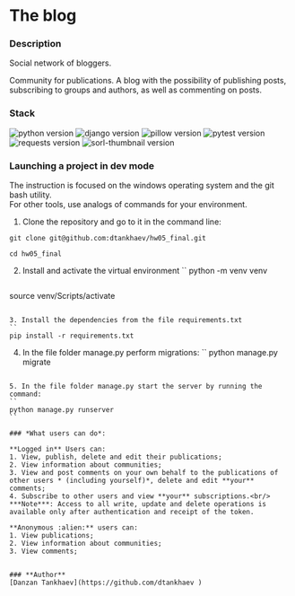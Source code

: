 # **The blog**
### **Description**
Social network of bloggers.

Community for publications. A blog with the possibility of publishing posts, subscribing to groups and authors, as well as commenting on posts.

### **Stack**
![python version](https://img.shields.io/badge/Python-3.9-green)
![django version](https://img.shields.io/badge/Django-2.2-green)
![pillow version](https://img.shields.io/badge/Pillow-8.3-green)
![pytest version](https://img.shields.io/badge/pytest-6.2-green)
![requests version](https://img.shields.io/badge/requests-2.26-green)
![sorl-thumbnail version](https://img.shields.io/badge/thumbnail-12.7-green)

### **Launching a project in dev mode**
The instruction is focused on the windows operating system and the git bash utility.<br/>
For other tools, use analogs of commands for your environment.

1. Clone the repository and go to it in the command line:

```
git clone git@github.com:dtankhaev/hw05_final.git
```

```
cd hw05_final
```

2. Install and activate the virtual environment
``
python -m venv venv
``` 
```
source venv/Scripts/activate
```

3. Install the dependencies from the file requirements.txt
``
pip install -r requirements.txt
```

4. In the file folder manage.py perform migrations:
``
python manage.py migrate
```

5. In the file folder manage.py start the server by running the command:
``
python manage.py runserver
``

### *What users can do*:

**Logged in** Users can:
1. View, publish, delete and edit their publications;
2. View information about communities;
3. View and post comments on your own behalf to the publications of other users * (including yourself)*, delete and edit **your** comments;
4. Subscribe to other users and view **your** subscriptions.<br/>
***Note***: Access to all write, update and delete operations is available only after authentication and receipt of the token.

**Anonymous :alien:** users can:
1. View publications;
2. View information about communities;
3. View comments;


### **Author**
[Danzan Tankhaev](https://github.com/dtankhaev )
